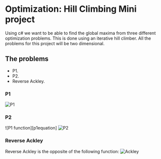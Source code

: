 # Optimization: Hill Climbing Mini project
Using c# we want to be able to find the global maxima from three different optimization problems. This is done using an iterative hill climber.
All the problems for this project will be two dimensional.

## The problems
* P1. 
* P2. 
* Reverse Ackley.

### P1
![P1][p1img]

### P2
![P1 function][p1equation]
![P2][p2img]

### Reverse Ackley
Reverse Ackley is the opposite of the following function:
![Ackley][p3img]


[p1img]: https://i.gyazo.com/f6f36f927b9ed77244fdec229eeeb6bf.png "P1"
[p2img]: https://i.gyazo.com/e8fb10a988544b56219825b3af2e6a9a.png "P2"
[p3img]: https://i.gyazo.com/ef8d73eea0ca1c78b31118d9d457e251.png "Reverse Ackley"
[p2function]: https://i.gyazo.com/9fa507d18be190434208942c39f64025.png "P2 Function"